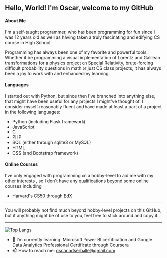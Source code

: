 
## Hello, World! I'm Oscar, welcome to my GitHub

#### About Me
I'm a self-taught programmer, who has been programming for fun
since I was 12 years old as well as having taken a truly fascinating and edifying
CS course in High School.

Programming has always been one of my favorite and powerful tools. Whether it
be programming a visual implementation of Lorentz and Galilean transformations
for a physics project on Special Relativity, brute-forcing difficult probability questions
in math or just CS class projects, it has always been a joy to work with and enhanced
my learning.

#### Languages

I started out with Python, but since then I've branched into
anything else, that might have been useful for any projects
I might've thought of. I consider myself reasonably fluent and have made at least a part of a project in the following languages:

* Python (including Flask framework)
* JavaScript
* C
* PHP
* SQL (either through sqlite3 or MySQL)
* HTML
* CSS (and Bootstrap framework)

#### Online Courses

I've only engaged with programming on a hobby-level to aid me with my other interests
, so I don't have any qualifications beyond some online courses including

* Harvard's CS50 through EdX

<hr>

You will probably not find much beyond hobby-level projects on this GitHub,
but if anything might be of use to you, feel free to stick around and copy it.

<hr>

[![Top Langs](https://github-readme-stats.vercel.app/api/top-langs/?username=OscarAdserballe)](https://github.com/anuraghazra/github-readme-stats)

- 🌱 I’m currently learning: Microsoft Power BI certification and Google Data Analytics Professional Certificate through Coursera
- 📫 How to reach me: oscar.adserballe@gmail.com
